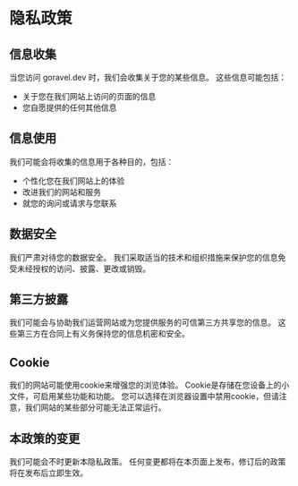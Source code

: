 # 隐私政策

## 信息收集

当您访问 goravel.dev 时，我们会收集关于您的某些信息。 这些信息可能包括：

- 关于您在我们网站上访问的页面的信息
- 您自愿提供的任何其他信息

## 信息使用

我们可能会将收集的信息用于各种目的，包括：

- 个性化您在我们网站上的体验
- 改进我们的网站和服务
- 就您的询问或请求与您联系

## 数据安全

我们严肃对待您的数据安全。 我们采取适当的技术和组织措施来保护您的信息免受未经授权的访问、披露、更改或销毁。

## 第三方披露

我们可能会与协助我们运营网站或为您提供服务的可信第三方共享您的信息。 这些第三方在合同上有义务保持您的信息机密和安全。

## Cookie

我们的网站可能使用cookie来增强您的浏览体验。 Cookie是存储在您设备上的小文件，可启用某些功能和功能。 您可以选择在浏览器设置中禁用cookie，但请注意，我们网站的某些部分可能无法正常运行。

## 本政策的变更

我们可能会不时更新本隐私政策。 任何变更都将在本页面上发布，修订后的政策将在发布后立即生效。
